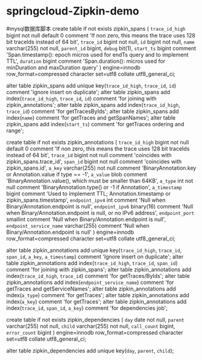 # springcloud-Zipkin-demo

#mysql数据库脚本
create table if not exists zipkin_spans (
  `trace_id_high` bigint not null default 0 comment 'If non zero, this means the trace uses 128 bit traceIds instead of 64 bit',
  `trace_id` bigint not null,
  `id` bigint not null,
  `name` varchar(255) not null,
  `parent_id` bigint,
  `debug` bit(1),
  `start_ts` bigint comment 'Span.timestamp(): epoch micros used for endTs query and to implement TTL',
  `duration` bigint comment 'Span.duration(): micros used for minDuration and maxDuration query'
) engine=innodb row_format=compressed character set=utf8 collate utf8_general_ci;

alter table zipkin_spans add unique key(`trace_id_high`, `trace_id`, `id`) comment 'ignore insert on duplicate';
alter table zipkin_spans add index(`trace_id_high`, `trace_id`, `id`) comment 'for joining with zipkin_annotations';
alter table zipkin_spans add index(`trace_id_high`, `trace_id`) comment 'for getTracesByIds';
alter table zipkin_spans add index(`name`) comment 'for getTraces and getSpanNames';
alter table zipkin_spans add index(`start_ts`) comment 'for getTraces ordering and range';

create table if not exists zipkin_annotations (
  `trace_id_high` bigint not null default 0 comment 'If non zero, this means the trace uses 128 bit traceIds instead of 64 bit',
  `trace_id` bigint not null comment 'coincides with zipkin_spans.trace_id',
  `span_id` bigint not null comment 'coincides with zipkin_spans.id',
  `a_key` varchar(255) not null comment 'BinaryAnnotation.key or Annotation.value if type == -1',
  `a_value` blob comment 'BinaryAnnotation.value(), which must be smaller than 64KB',
  `a_type` int not null comment 'BinaryAnnotation.type() or -1 if Annotation',
  `a_timestamp` bigint comment 'Used to implement TTL; Annotation.timestamp or zipkin_spans.timestamp',
  `endpoint_ipv4` int comment 'Null when Binary/Annotation.endpoint is null',
  `endpoint_ipv6` binary(16) comment 'Null when Binary/Annotation.endpoint is null, or no IPv6 address',
  `endpoint_port` smallint comment 'Null when Binary/Annotation.endpoint is null',
  `endpoint_service_name` varchar(255) comment 'Null when Binary/Annotation.endpoint is null'
) engine=innodb row_format=compressed character set=utf8 collate utf8_general_ci;

alter table zipkin_annotations add unique key(`trace_id_high`, `trace_id`, `span_id`, `a_key`, `a_timestamp`) comment 'Ignore insert on duplicate';
alter table zipkin_annotations add index(`trace_id_high`, `trace_id`, `span_id`) comment 'for joining with zipkin_spans';
alter table zipkin_annotations add index(`trace_id_high`, `trace_id`) comment 'for getTraces/ByIds';
alter table zipkin_annotations add index(`endpoint_service_name`) comment 'for getTraces and getServiceNames';
alter table zipkin_annotations add index(`a_type`) comment 'for getTraces';
alter table zipkin_annotations add index(`a_key`) comment 'for getTraces';
alter table zipkin_annotations add index(`trace_id`, `span_id`, `a_key`) comment 'for dependencies job';

create table if not exists zipkin_dependencies (
  `day` date not null,
  `parent` varchar(255) not null,
  `child` varchar(255) not null,
  `call_count` bigint,
  `error_count` bigint
) engine=innodb row_format=compressed character set=utf8 collate utf8_general_ci;

alter table zipkin_dependencies add unique key(`day`, `parent`, `child`);
